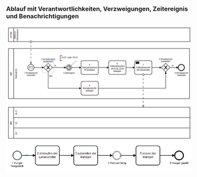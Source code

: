 <h3>Ablauf mit Verantwortlichkeiten, Verzweigungen, Zeitereignis und Benachrichtigungen</h3>

<img src="./images/webanalyse_berichtsprozess.png"> </img>
<img src="./images/tutorial-01.png"> </img>
